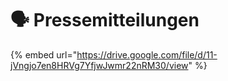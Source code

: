 # 🗣️ Pressemitteilungen

{% embed url="https://drive.google.com/file/d/11-jVngjo7en8HRVg7YfjwJwmr22nRM30/view" %}